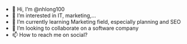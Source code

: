 - 👋 Hi, I’m @nhlong100
- 👀 I’m interested in IT, marketing,...
- 🌱 I’m currently learning Marketing field, especially planning and SEO
- 💞️ I’m looking to collaborate on a software company  
- 📫 How to reach me on social?

<!---
nhlong100/nhlong100 is a ✨ special ✨ repository because its `README.md` (this file) appears on your GitHub profile.
You can click the Preview link to take a look at your changes.
--->
